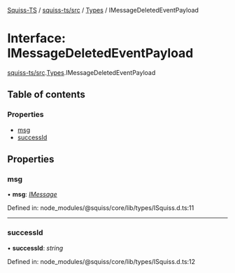 [Squiss-TS](../README.md) / [squiss-ts/src](../modules/squiss_ts_src.md) / [Types](../modules/squiss_ts_src.types.md) / IMessageDeletedEventPayload

# Interface: IMessageDeletedEventPayload

[squiss-ts/src](../modules/squiss_ts_src.md).[Types](../modules/squiss_ts_src.types.md).IMessageDeletedEventPayload

## Table of contents

### Properties

- [msg](squiss_ts_src.types.imessagedeletedeventpayload.md#msg)
- [successId](squiss_ts_src.types.imessagedeletedeventpayload.md#successid)

## Properties

### msg

• **msg**: [*IMessage*](squiss_ts_src.types.imessage.md)

Defined in: node_modules/@squiss/core/lib/types/ISquiss.d.ts:11

___

### successId

• **successId**: *string*

Defined in: node_modules/@squiss/core/lib/types/ISquiss.d.ts:12
